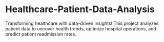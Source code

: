 # Healthcare-Patient-Data-Analysis
Transforming healthcare with data-driven insights! This project analyzes patient data to uncover health trends, optimize hospital operations, and predict patient readmission rates. 
